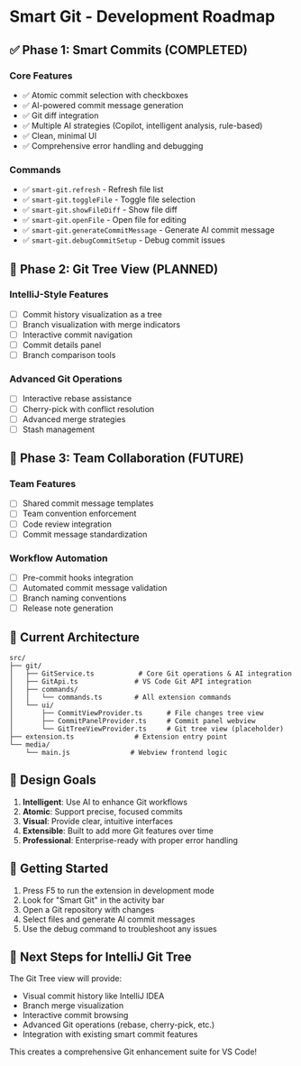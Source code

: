 # Smart Git - Development Roadmap

## ✅ **Phase 1: Smart Commits (COMPLETED)**

### Core Features
- ✅ Atomic commit selection with checkboxes
- ✅ AI-powered commit message generation
- ✅ Git diff integration
- ✅ Multiple AI strategies (Copilot, intelligent analysis, rule-based)
- ✅ Clean, minimal UI
- ✅ Comprehensive error handling and debugging

### Commands
- ✅ `smart-git.refresh` - Refresh file list
- ✅ `smart-git.toggleFile` - Toggle file selection
- ✅ `smart-git.showFileDiff` - Show file diff
- ✅ `smart-git.openFile` - Open file for editing
- ✅ `smart-git.generateCommitMessage` - Generate AI commit message
- ✅ `smart-git.debugCommitSetup` - Debug commit issues

## 🚧 **Phase 2: Git Tree View (PLANNED)**

### IntelliJ-Style Features
- [ ] Commit history visualization as a tree
- [ ] Branch visualization with merge indicators
- [ ] Interactive commit navigation
- [ ] Commit details panel
- [ ] Branch comparison tools

### Advanced Git Operations
- [ ] Interactive rebase assistance
- [ ] Cherry-pick with conflict resolution
- [ ] Advanced merge strategies
- [ ] Stash management

## 🔮 **Phase 3: Team Collaboration (FUTURE)**

### Team Features
- [ ] Shared commit message templates
- [ ] Team convention enforcement
- [ ] Code review integration
- [ ] Commit message standardization

### Workflow Automation
- [ ] Pre-commit hooks integration
- [ ] Automated commit message validation
- [ ] Branch naming conventions
- [ ] Release note generation

## 📁 **Current Architecture**

```
src/
├── git/
│   ├── GitService.ts           # Core Git operations & AI integration
│   ├── GitApi.ts              # VS Code Git API integration
│   ├── commands/
│   │   └── commands.ts        # All extension commands
│   └── ui/
│       ├── CommitViewProvider.ts      # File changes tree view
│       ├── CommitPanelProvider.ts     # Commit panel webview
│       └── GitTreeViewProvider.ts     # Git tree view (placeholder)
├── extension.ts               # Extension entry point
└── media/
    └── main.js               # Webview frontend logic
```

## 🎯 **Design Goals**

1. **Intelligent**: Use AI to enhance Git workflows
2. **Atomic**: Support precise, focused commits
3. **Visual**: Provide clear, intuitive interfaces
4. **Extensible**: Built to add more Git features over time
5. **Professional**: Enterprise-ready with proper error handling

## 🚀 **Getting Started**

1. Press F5 to run the extension in development mode
2. Look for "Smart Git" in the activity bar
3. Open a Git repository with changes
4. Select files and generate AI commit messages
5. Use the debug command to troubleshoot any issues

## 🔧 **Next Steps for IntelliJ Git Tree**

The Git Tree view will provide:
- Visual commit history like IntelliJ IDEA
- Branch merge visualization
- Interactive commit browsing
- Advanced Git operations (rebase, cherry-pick, etc.)
- Integration with existing smart commit features

This creates a comprehensive Git enhancement suite for VS Code!
